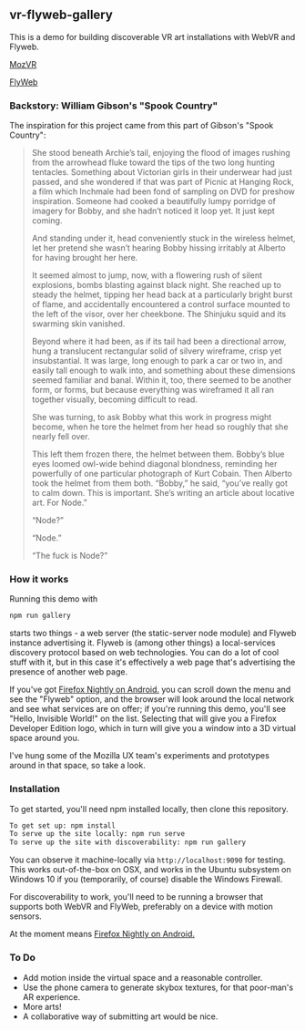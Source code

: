 ## vr-flyweb-gallery

This is a demo for building discoverable VR art installations with WebVR and Flyweb.

[MozVR](http://mozvr.com)

[FlyWeb](https://github.com/flyweb/)

### Backstory: William Gibson's "Spook Country"

The inspiration for this project came from this part of Gibson's "Spook Country":

> She stood beneath Archie’s tail, enjoying the flood of images rushing from the arrowhead fluke toward the tips of the two long hunting tentacles. Something about Victorian girls in their underwear had just passed, and she wondered if that was part of Picnic at Hanging Rock, a film which Inchmale had been fond of sampling on DVD for preshow inspiration. Someone had cooked a beautifully lumpy porridge of imagery for Bobby, and she hadn’t noticed it loop yet. It just kept coming.
> 
> And standing under it, head conveniently stuck in the wireless helmet, let her pretend she wasn’t hearing Bobby hissing irritably at Alberto for having brought her here.
> 
> It seemed almost to jump, now, with a flowering rush of silent explosions, bombs blasting against black night. She reached up to steady the helmet, tipping her head back at a particularly bright burst of flame, and accidentally encountered a control surface mounted to the left of the visor, over her cheekbone. The Shinjuku squid and its swarming skin vanished.
> 
> Beyond where it had been, as if its tail had been a directional arrow, hung a translucent rectangular solid of silvery wireframe, crisp yet insubstantial. It was large, long enough to park a car or two in, and easily tall enough to walk into, and something about these dimensions seemed familiar and banal. Within it, too, there seemed to be another form, or forms, but because everything was wireframed it all ran together visually, becoming difficult to read.
> 
> She was turning, to ask Bobby what this work in progress might become, when he tore the helmet from her head so roughly that she nearly fell over.
> 
> This left them frozen there, the helmet between them. Bobby’s blue eyes loomed owl-wide behind diagonal blondness, reminding her powerfully of one particular photograph of Kurt Cobain. Then Alberto took the helmet from them both. “Bobby,” he said, “you’ve really got to calm down. This is important. She’s writing an article about locative art. For Node.”
> 
> “Node?”
>
> “Node.”
> 
> “The fuck is Node?”

### How it works

Running this demo with 

```bash
npm run gallery
``` 

starts two things - a web server (the static-server node module) and Flyweb instance advertising it. Flyweb is (among other things) a local-services discovery protocol based on web technologies. You can do a lot of cool stuff with it, but in this case it's effectively a web page that's advertising the presence of another web page. 

If you've got [Firefox Nightly on Android.](https://www.mozilla.org/en-US/firefox/channel/desktop/#nightly) you can scroll down the menu and see the "Flyweb" option, and the browser will look around the local network and see what services are on offer; if you're running this demo, you'll see "Hello, Invisible World!" on the list. Selecting that will give you a Firefox Developer Edition logo, which in turn will give you a window into a 3D virtual space around you. 

I've hung some of the Mozilla UX team's experiments and prototypes around in that space, so take a look.

### Installation

To get started, you'll need npm installed locally, then clone this repository.

```bash
To get set up: npm install
To serve up the site locally: npm run serve
To serve up the site with discoverability: npm run gallery
```

You can observe it machine-locally via `http://localhost:9090` for testing. This works out-of-the-box
on OSX, and works in the Ubuntu subsystem on Windows 10 if you (temporarily, of course) disable the Windows Firewall.

For discoverability to work, you'll need to be running a browser that supports both WebVR and FlyWeb,
preferably on a device with motion sensors. 

At the moment means [Firefox Nightly on Android.](https://www.mozilla.org/en-US/firefox/channel/desktop/#nightly)

### To Do

- Add motion inside the virtual space and a reasonable controller.
- Use the phone camera to generate skybox textures, for that poor-man's AR experience.
- More arts! 
- A collaborative way of submitting art would be nice.
